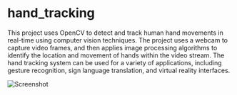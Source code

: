 # hand_tracking

This project uses OpenCV to detect and track human hand movements in real-time using computer vision techniques. The project uses a webcam to capture video frames, and then applies image processing algorithms to identify the location and movement of hands within the video stream. The hand tracking system can be used for a variety of applications, including gesture recognition, sign language translation, and virtual reality interfaces.

![Screenshot](imagen_hand.png.png)

